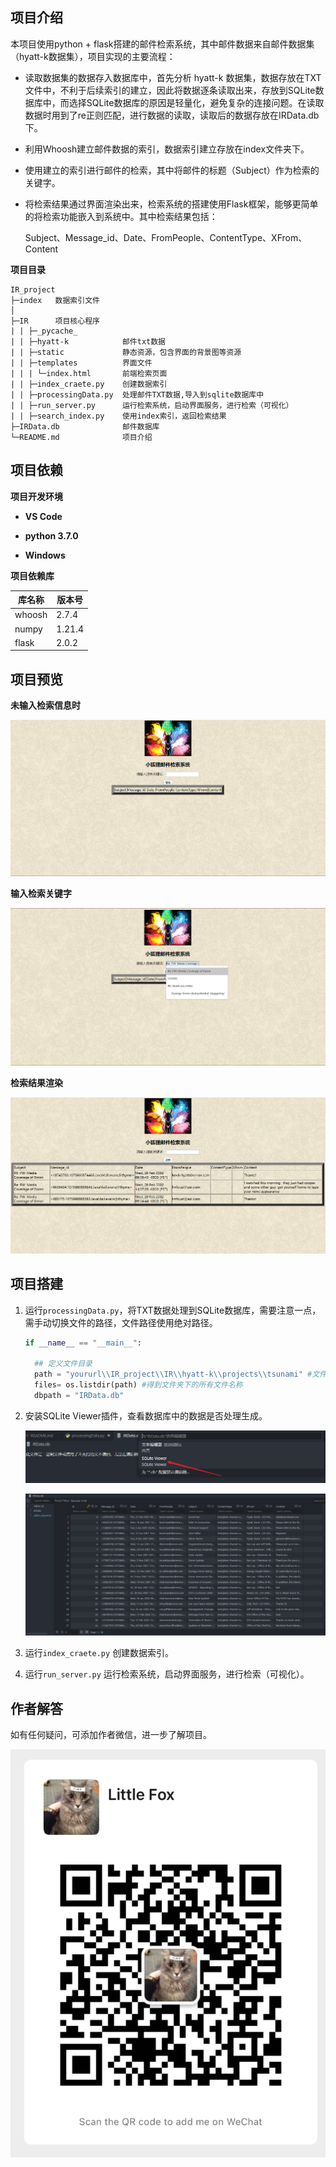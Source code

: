 ## 项目介绍

本项目使用python + flask搭建的邮件检索系统，其中邮件数据来自邮件数据集（hyatt-k数据集），项目实现的主要流程：

- 读取数据集的数据存入数据库中，首先分析 hyatt-k 数据集，数据存放在TXT文件中，不利于后续索引的建立，因此将数据逐条读取出来，存放到SQLite数据库中，而选择SQLite数据库的原因是轻量化，避免复杂的连接问题。在读取数据时用到了re正则匹配，进行数据的读取，读取后的数据存放在IRData.db下。

- 利用Whoosh建立邮件数据的索引，数据索引建立存放在index文件夹下。

- 使用建立的索引进行邮件的检索，其中将邮件的标题（Subject）作为检索的关键字。

- 将检索结果通过界面渲染出来，检索系统的搭建使用Flask框架，能够更简单的将检索功能嵌入到系统中。其中检索结果包括：

  Subject、Message_id、Date、FromPeople、ContentType、XFrom、Content

**项目目录**

```
IR_project
├─index	  数据索引文件
│	
├─IR	  项目核心程序
| | ├─_pycache_					
| | ├─hyatt-k            邮件txt数据
| | ├─static             静态资源，包含界面的背景图等资源
| | ├─templates          界面文件
| | | └─index.html       前端检索页面
| | ├─index_craete.py    创建数据索引
| | ├─processingData.py  处理邮件TXT数据,导入到sqlite数据库中
| | ├─run_server.py      运行检索系统，启动界面服务，进行检索（可视化）  
| | ├─search_index.py    使用index索引，返回检索结果
├─IRData.db	             邮件数据库
└─README.md              项目介绍
```

## 项目依赖

**项目开发环境**

- **VS Code**

- **python 3.7.0**
- **Windows**



**项目依赖库**

| 库名称 | 版本号 |
| ------ | ------ |
| whoosh | 2.7.4  |
| numpy  | 1.21.4 |
| flask  | 2.0.2  |

## 项目预览

**未输入检索信息时**

![](IR/static/README_img01.png)

**输入检索关键字**

![](IR/static/README_img02.png)

**检索结果渲染**

![](IR/static/README_img03.png)

## 项目搭建

1. 运行`processingData.py`，将TXT数据处理到SQLite数据库，需要注意一点，需手动切换文件的路径，文件路径使用绝对路径。

   ```python
   if __name__ == "__main__":
   
     ## 定义文件目录
     path = "yoururl\\IR_project\\IR\\hyatt-k\\projects\\tsunami" #文件夹目录
     files= os.listdir(path) #得到文件夹下的所有文件名称
     dbpath = "IRData.db"
   ```

2. 安装SQLite Viewer插件，查看数据库中的数据是否处理生成。

   ![](IR/static/README_img04.png)

   ![](IR/static/README_img05.png)

3. 运行`index_craete.py`    创建数据索引。

4. 运行`run_server.py`  运行检索系统，启动界面服务，进行检索（可视化）。

## 作者解答

如有任何疑问，可添加作者微信，进一步了解项目。

![](IR/static/README_img06.png)
